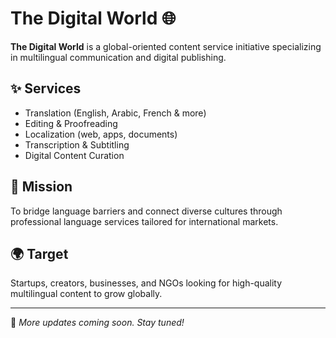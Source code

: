 
# The Digital World 🌐

**The Digital World** is a global-oriented content service initiative specializing in multilingual communication and digital publishing.

## ✨ Services
- Translation (English, Arabic, French & more)
- Editing & Proofreading
- Localization (web, apps, documents)
- Transcription & Subtitling
- Digital Content Curation

## 🎯 Mission
To bridge language barriers and connect diverse cultures through professional language services tailored for international markets.

## 🌍 Target
Startups, creators, businesses, and NGOs looking for high-quality multilingual content to grow globally.

---

🚧 *More updates coming soon. Stay tuned!*
